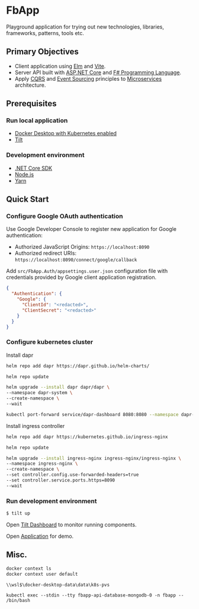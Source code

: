﻿# FbApp #

Playground application for trying out new technologies, libraries, frameworks, patterns, tools etc.

## Primary Objectives ##

* Client application using [Elm](https://elm-lang.org/) and [Vite](https://vitejs.dev/).
* Server API built with [ASP.NET Core](https://docs.microsoft.com/en-us/aspnet/core/) and [F# Programming Language](https://fsharp.org).
* Apply [CQRS](https://martinfowler.com/bliki/CQRS.html) and [Event Sourcing](https://martinfowler.com/eaaDev/EventSourcing.html) principles to [Microservices](https://microservices.io/) architecture.

## Prerequisites ##

### Run local application ###

* [Docker Desktop with Kubernetes enabled](https://docs.docker.com/docker-for-windows/install/)
* [Tilt](https://tilt.dev/)

### Development environment ###

* [.NET Core SDK](https://www.microsoft.com/net/download)
* [Node.js](https://nodejs.org/en/)
* [Yarn](https://yarnpkg.com/en/)

## Quick Start ##

### Configure Google OAuth authentication ###

Use Google Developer Console to register new application for Google authentication:

* Authorized JavaScript Origins: `https://localhost:8090`
* Authorized redirect URIs: `https://localhost:8090/connect/google/callback`

Add `src/FbApp.Auth/appsettings.user.json` configuration file with credentials provided
by Google client application registration.

```json
{
  "Authentication": {
    "Google": {
      "ClientId": "<redacted>",
      "ClientSecret": "<redacted>"
    }
  }
}
```

### Configure kubernetes cluster ###

Install dapr

```sh
helm repo add dapr https://dapr.github.io/helm-charts/

helm repo update

helm upgrade --install dapr dapr/dapr \
--namespace dapr-system \
--create-namespace \
--wait

kubectl port-forward service/dapr-dashboard 8080:8080 --namespace dapr-system
```

Install ingress controller

```sh
helm repo add dapr https://kubernetes.github.io/ingress-nginx

helm repo update

helm upgrade --install ingress-nginx ingress-nginx/ingress-nginx \
--namespace ingress-nginx \
--create-namespace \
--set controller.config.use-forwarded-headers=true
--set controller.service.ports.https=8090
--wait
```

### Run development environment ###

```sh
$ tilt up
```

Open [Tilt Dashboard](http://localhost:10350/) to monitor running components.

Open [Application](https://localhost:8090) for demo.

## Misc. ##

```sh
docker context ls
docker context user default
```

`\\wsl$\docker-desktop-data\data\k8s-pvs`

`kubectl exec --stdin --tty fbapp-api-database-mongodb-0 -n fbapp -- /bin/bash`

